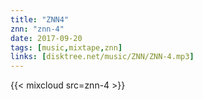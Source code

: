 ```yaml
---
title: "ZNN4"
znn: "znn-4"
date: 2017-09-20
tags: [music,mixtape,znn]
links: [disktree.net/music/ZNN/ZNN-4.mp3]
---
```

{{< mixcloud src=znn-4 >}}
